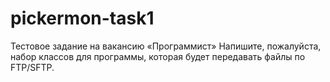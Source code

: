 # pickermon-task1
Тестовое задание на вакансию «Программист»  Напишите, пожалуйста, набор классов для программы, которая будет передавать файлы по FTP/SFTP.
